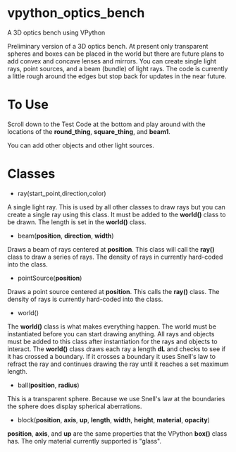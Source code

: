 # vpython_optics_bench
A 3D optics bench using VPython

Preliminary version of a 3D optics bench.  At present only transparent spheres and boxes can be placed in the world but there are future plans to add convex and concave lenses and mirrors.  You can create single light rays, point sources, and a beam (bundle) of light rays.  The code is currently a little rough around the edges but stop back for updates in the near future.
# To Use

Scroll down to the Test Code at the bottom and play around with the locations of the **round_thing**, **square_thing**, and **beam1**.

You can add other objects and other light sources.

# Classes

* ray(start_point,direction,color)

A single light ray.  This is used by all other classes to draw rays but you can create a single ray using this class.  It must be added to the **world()** class to be drawn.  The length is set in the **world()** class.

* beam(**position**, **direction**, **width**)

Draws a beam of rays centered at **position**.  This class will call the **ray()** class to draw a series of rays.  The density of rays in currently hard-coded into the class.

* pointSource(**position**)

Draws a point source centered at **position**.  This calls the **ray()** class.  The density of rays is currently hard-coded into the class.

* world()

The **world()** class is what makes everything happen.  The world must be instantiated before you can start drawing anything.  All rays and objects must be added to this class after instantiation for the rays and objects to interact.  The **world()** class draws each ray a length **dL** and checks to see if it has crossed a boundary.  If it crosses a boundary it uses Snell's law to refract the ray and continues drawing the ray until it reaches a set maximum length.

* ball(**position**, **radius**)

This is a  transparent sphere.  Because we use Snell's law at the boundaries the sphere does display spherical aberrations.  

* block(**position**, **axis**, **up**, **length**, **width**, **height**, **material**, **opacity**)

**position**, **axis**, and **up** are the same properties that the VPython **box()** class has.  The only material currently supported is "glass".


